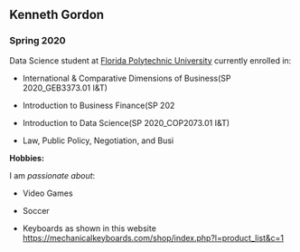 ## Kenneth Gordon

### Spring 2020 

Data Science student at [Florida Polytechnic University](https://www.floridapoly.edu) currently enrolled in: 

- International & Comparative Dimensions of Business(SP 2020_GEB3373.01 I&T)	

- Introduction to Business Finance(SP 202

- Introduction to Data Science(SP 2020_COP2073.01 I&T)	

- Law, Public Policy, Negotiation, and Busi

**Hobbies:**

I am _passionate about_: 

- Video Games

- Soccer

- Keyboards as shown in this website <https://mechanicalkeyboards.com/shop/index.php?l=product_list&c=1>
